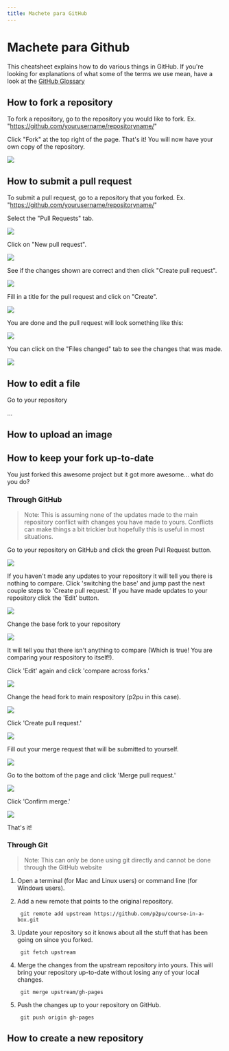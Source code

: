 ```yaml
---
title: Machete para GitHub
---
```


# Machete para Github

This cheatsheet explains how to do various things in GitHub. If you're looking for explanations of what some of the terms we use mean, have a look at the [GitHub Glossary](https://help.github.com/articles/github-glossary)

## How to fork a repository
To fork a repository, go to the repository you would like to fork.  Ex. "https://github.com/yourusername/repositoryname/"

Click "Fork" at the top right of the page.  That's it!  You will now have your own copy of the repository.

![]({{site.baseurl}}/assets/img/tools/github-fork-step-1.png)

## How to submit a pull request

To submit a pull request, go to a repository that you forked. Ex. "https://github.com/yourusername/repositoryname/"

Select the "Pull Requests" tab.

![]({{site.baseurl}}/assets/img/tools/github-pull-request-step-1-small.png)

Click on "New pull request".

![]({{site.baseurl}}/assets/img/tools/github-pull-request-step-2-small.png)

See if the changes shown are correct and then click "Create pull request".

![]({{site.baseurl}}/assets/img/tools/github-pull-request-step-3-small.png)

Fill in a title for the pull request and click on "Create".

![]({{site.baseurl}}/assets/img/tools/github-pull-request-step-4-small.png)

You are done and the pull request will look something like this:

![]({{site.baseurl}}/assets/img/tools/github-pull-request-step-5-small.png)

You can click on the "Files changed" tab to see the changes that was made.

![]({{site.baseurl}}/assets/img/tools/github-pull-request-step-6-small.png)

## How to edit a file

Go to your repository

...

## How to upload an image

## How to keep your fork up-to-date
You just forked this awesome project but it got more awesome... what do you do?

### Through GitHub
> Note:  This is assuming none of the updates made to the main repository conflict with changes you have made to yours.  Conflicts can make things a bit trickier but hopefully this is useful in most situations.

Go to your repository on GitHub and click the green Pull Request button.

 ![]({{site.baseurl}}/assets/img/tools/github-upstream-step-1.png)

If you haven't made any updates to your repository it will tell you there is nothing to compare.  Click 'switching the base' and jump past the next couple steps to 'Create pull request.'  If you have made updates to your repository click the 'Edit' button.

 ![]({{site.baseurl}}/assets/img/tools/github-upstream-step-2.png)

Change the base fork to your repository

  ![]({{site.baseurl}}/assets/img/tools/github-upstream-step-2-1.png)

It will tell you that there isn't anything to compare (Which is true! You are comparing your respository to itself!).

Click 'Edit' again and click 'compare across forks.'

  ![]({{site.baseurl}}/assets/img/tools/github-upstream-step-2-2.png)

Change the head fork to main respository (p2pu in this case).

  ![]({{site.baseurl}}/assets/img/tools/github-upstream-step-2-3.png)

Click 'Create pull request.'

 ![]({{site.baseurl}}/assets/img/tools/github-upstream-step-3.png)

Fill out your merge request that will be submitted to yourself.

 ![]({{site.baseurl}}/assets/img/tools/github-upstream-step-4.png)

Go to the bottom of the page and click 'Merge pull request.'

 ![]({{site.baseurl}}/assets/img/tools/github-upstream-step-5.png)

Click 'Confirm merge.'

 ![]({{site.baseurl}}/assets/img/tools/github-upstream-step-6.png)

That's it!  

### Through Git
> Note: This can only be done using git directly and cannot be done through the GitHub website

1. Open a terminal (for Mac and Linux users) or command line (for Windows users).

1. Add a new remote that points to the original repository.

        git remote add upstream https://github.com/p2pu/course-in-a-box.git

1. Update your repository so it knows about all the stuff that has been going on since you forked.

        git fetch upstream

1. Merge the changes from the upstream repository into yours.  This will bring your repository up-to-date without losing any of your local changes.

        git merge upstream/gh-pages

1. Push the changes up to your repository on GitHub.

        git push origin gh-pages

## How to create a new repository
